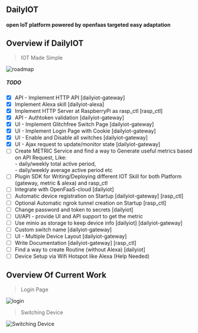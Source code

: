 ## DailyIOT
#### open IoT platform powered by openfaas targeted easy adaptation

## Overview if DailyIOT

> IOT Made Simple

![roadmap](https://farm2.staticflickr.com/1752/28596105478_f4f5afbb66_k.jpg)

##### TODO
- [x] API - Implement HTTP API [dailyiot-gateway]
- [x] Implement Alexa skill [dailyiot-alexa]
- [X] Implement HTTP Server at RaspberryPi as rasp_ctl [rasp_ctl]
- [x] API - Authtoken validation [dailyiot-gateway]
- [x] UI - Implement Glitchfree Switch Page [dailyiot-gateway]
- [x] UI - Implement Login Page with Cookie [dailyiot-gateway]
- [x] UI - Enable and Disable all switches [dailyiot-gateway]
- [x] UI - Ajax request to update/monitor state [dailyiot-gateway] 
- [ ] Create METRIC Service and find a way to Generate useful metrics based on API Request, Like:  
      - daily/weekly total active period,  
      - daily/weekly average active period etc
- [ ] Plugin SDK for Writing/Deploying different IOT Skill for both Platform (gateway, metric & alexa) and rasp_ctl 
- [ ] Integrate with OpenFaaS-cloud [dailyiot]
- [ ] Automatic device registration on Startup [dailyiot-gateway] [rasp_ctl]
- [ ] Optional Automatic ngrok tunnel creation on Startup [rasp_ctl]
- [ ] Change password and token to secrets [dailyiot]
- [ ] UI/API - provide UI and API support to get the metric     
- [ ] Use minio as storage to keep device info [dailyiot] [dailyiot-gateway]
- [ ] Custom switch name [dailyiot-gateway]
- [ ] UI - Multiple Device Layout [dailyiot-gateway]
- [ ] Write Documentation [dailyiot-gateway] [rasp_ctl]
- [ ] Find a way to create Routine (without Alexa) [dailyiot]
- [ ] Device Setup via Wifi Hotspot like Alexa (Help Needed) 

## Overview Of Current Work

> Login Page

![login](https://farm1.staticflickr.com/897/41565051815_a44470fb4e_h.jpg)

> Switching Device

![Switching Device](https://farm2.staticflickr.com/1760/42467480791_c831254071_b.jpg)

